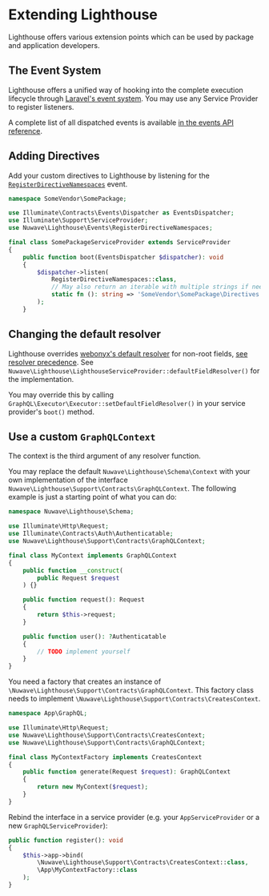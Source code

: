 # Extending Lighthouse

Lighthouse offers various extension points which can be used by package and application developers.

## The Event System

Lighthouse offers a unified way of hooking into the complete execution lifecycle
through [Laravel's event system](https://laravel.com/docs/events).
You may use any Service Provider to register listeners.

A complete list of all dispatched events is available [in the events API reference](../api-reference/events.md).

## Adding Directives

Add your custom directives to Lighthouse by listening for the [`RegisterDirectiveNamespaces`](../api-reference/events.md#registerdirectivenamespaces) event.

```php
namespace SomeVendor\SomePackage;

use Illuminate\Contracts\Events\Dispatcher as EventsDispatcher;
use Illuminate\Support\ServiceProvider;
use Nuwave\Lighthouse\Events\RegisterDirectiveNamespaces;

final class SomePackageServiceProvider extends ServiceProvider
{
    public function boot(EventsDispatcher $dispatcher): void
    {
        $dispatcher->listen(
            RegisterDirectiveNamespaces::class,
            // May also return an iterable with multiple strings if needed
            static fn (): string => 'SomeVendor\SomePackage\Directives',
        );
    }
```

## Changing the default resolver

Lighthouse overrides [webonyx's default resolver](https://webonyx.github.io/graphql-php/data-fetching#default-field-resolver)
for non-root fields, [see resolver precedence](../the-basics/fields.md#resolver-precedence).
See `Nuwave\Lighthouse\LighthouseServiceProvider::defaultFieldResolver()` for the implementation.

You may override this by calling `GraphQL\Executor\Executor::setDefaultFieldResolver()` in your service provider's `boot()` method.

## Use a custom `GraphQLContext`

The context is the third argument of any resolver function.

You may replace the default `Nuwave\Lighthouse\Schema\Context` with your own
implementation of the interface `Nuwave\Lighthouse\Support\Contracts\GraphQLContext`.
The following example is just a starting point of what you can do:

```php
namespace Nuwave\Lighthouse\Schema;

use Illuminate\Http\Request;
use Illuminate\Contracts\Auth\Authenticatable;
use Nuwave\Lighthouse\Support\Contracts\GraphQLContext;

final class MyContext implements GraphQLContext
{
    public function __construct(
        public Request $request
    ) {}

    public function request(): Request
    {
        return $this->request;
    }

    public function user(): ?Authenticatable
    {
        // TODO implement yourself
    }
}
```

You need a factory that creates an instance of `\Nuwave\Lighthouse\Support\Contracts\GraphQLContext`.
This factory class needs to implement `\Nuwave\Lighthouse\Support\Contracts\CreatesContext`.

```php
namespace App\GraphQL;

use Illuminate\Http\Request;
use Nuwave\Lighthouse\Support\Contracts\CreatesContext;
use Nuwave\Lighthouse\Support\Contracts\GraphQLContext;

final class MyContextFactory implements CreatesContext
{
    public function generate(Request $request): GraphQLContext
    {
        return new MyContext($request);
    }
}
```

Rebind the interface in a service provider (e.g. your `AppServiceProvider` or a new `GraphQLServiceProvider`):

```php
public function register(): void
{
    $this->app->bind(
        \Nuwave\Lighthouse\Support\Contracts\CreatesContext::class,
        \App\MyContextFactory::class
    );
}
```
